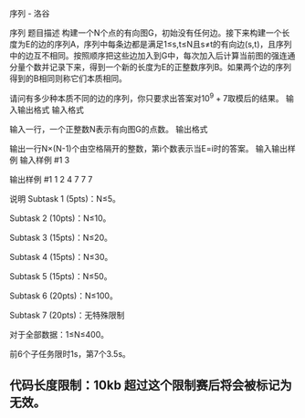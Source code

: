 



序列 - 洛谷














序列
题目描述
构建一个N个点的有向图G，初始没有任何边。接下来构建一个长度为E的边的序列A，序列中每条边都是满足1≤s,t≤N且s≠t的有向边(s,t)，且序列中的边互不相同。按照顺序把这些边加入到G中，每次加入后计算当前图的强连通分量个数并记录下来，得到一个新的长度为E的正整数序列B。如果两个边的序列得到的B相同则称它们本质相同。

请问有多少种本质不同的边的序列，你只要求出答案对$10^9+7$取模后的结果。
输入输出格式
输入格式

输入一行，一个正整数N表示有向图G的点数。
输出格式

输出一行N×(N-1)个由空格隔开的整数，第i个数表示当E=i时的答案。
输入输出样例
输入样例 #1
3

输出样例 #1
1 2 4 7 7 7

说明
Subtask 1 (5pts)：N≤5。

Subtask 2 (10pts)：N≤10。

Subtask 3 (15pts)：N≤20。

Subtask 4 (15pts)：N≤30。

Subtask 5 (15pts)：N≤50。

Subtask 6 (20pts)：N≤100。

Subtask 7 (20pts)：无特殊限制

对于全部数据：1≤N≤400。

前6个子任务限时1s，第7个3.5s。

## 代码长度限制：10kb 超过这个限制赛后将会被标记为无效。






